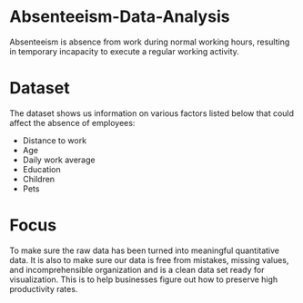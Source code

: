 # Absenteeism-Data-Analysis
Absenteeism is absence from work during normal working hours, resulting in temporary incapacity to execute a regular working activity.

# Dataset
The dataset shows us information on various factors listed below that could affect the absence of employees:
- Distance to work
- Age
- Daily work average
- Education
- Children
- Pets

# Focus
To make sure the raw data has been turned into meaningful quantitative data. It is also to make sure our data is free from mistakes, missing values, and incomprehensible organization and is a clean data set ready for visualization. This is to help businesses figure out how to preserve high productivity rates.

